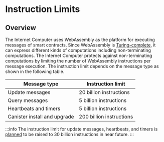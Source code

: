 # Instruction Limits

## Overview
The Internet Computer uses WebAssembly as the platform for executing messages of smart contracts.
Since WebAssembly is [Turing-complete](https://en.wikipedia.org/wiki/Turing_completeness), it can express different kinds of computations including non-terminating computations.
The Internet Computer protects against non-terminating computations by limiting the number of WebAssembly instructions per message execution.
The instruction limit depends on the message type as shown in the following table.

| Message type                 | Instruction limit        |
|------------------------------|--------------------------|
| Update messages              | 20 billion instructions  |
| Query messages               | 5 billion instructions   |
| Heartbeats and timers        | 5 billion instructions   |
| Canister install and upgrade | 200 billion instructions |

:::info
The instruction limit for update messages, heartbeats, and timers is [planned](https://forum.dfinity.org/t/deterministic-time-slicing/10635) to be raised to 30 billion instructions in near future.
:::

